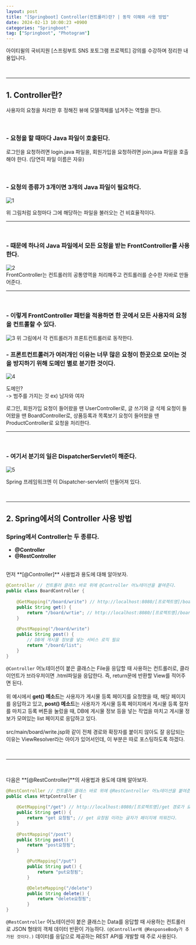 ```yaml
---
layout: post
title: "[Springboot] Controller(컨트롤러)란? | 동작 이해와 사용 방법"
date: 2024-02-13 10:00:23 +0900
categories: "Springboot"
tag: ["Springboot", "Photogram"]
---  
```

아이티윌의 국비지원 [스프링부트 SNS 포토그램 프로젝트] 강의를 수강하며 정리한 내용입니다.

<br>

---
## 1. Controller란?   
사용자의 요청을 처리한 후 정해진 뷰에 모델객체를 넘겨주는 역할을 한다. 

<br>

### **- 요청을 할 때마다 Java 파일이 호출된다.**   
로그인을 요청하려면 login.java 파일을, 회원가입을 요청하려면 join.java 파일을 호출해야 한다. (당연히 파일 이름은 자유)

<br>

### **- 요청의 종류가 3개이면 3개의 Java 파일이 필요하다.**  
![1](https://github.com/bong0716/photogram/assets/119990564/6073ba9e-23e0-4cf6-933f-400aadfdc0ef)

위 그림처럼 요청마다 그에 해당하는 파일을 불러오는 건 비효율적이다. 

---
<br>

### **- 때문에 하나의 Java 파일에서 모든 요청을 받는 FrontController를 사용한다.**  

![2](https://github.com/bong0716/photogram/assets/119990564/6a1fa24d-0fbf-45b6-b629-aeec79f12ec0)    
FrontController는 컨트롤러의 공통영역을 처리해주고 컨트롤러를 순수한 자바로 만들어준다. 

---
<br>

### **- 이렇게 FrontController 패턴을 적용하면 한 곳에서 모든 사용자의 요청을 컨트롤할 수 있다.**
![3](https://github.com/bong0716/photogram/assets/119990564/a0391964-ef7f-4b03-91f6-8786130f9305)
위 그림에서 각 컨트롤러가 프론트컨트롤러로 동작한다. 

### **- 프론트컨트롤러가 여러개인 이유는 너무 많은 요청이 한곳으로 모이는 것을 방지하기 위해 도메인 별로 분기한 것이다.**  

![4](https://github.com/bong0716/photogram/assets/119990564/509702a4-67e3-4553-a613-a9fa5949f758)  

도메인?  
-> 범주를 가지는 것 ex) 남자와 여자  

로그인, 회원가입 요청이 들어왔을 땐 UserController로, 글 쓰기와 글 삭제 요청이 들어왔을 땐 BoardController로, 상품등록과 목록보기 요청이 들어왔을 땐 ProductController로 요청을 처리한다. 

---
<br>

### **- 여기서 분기의 일은 DispatcherServlet이 해준다.**  
![5](https://github.com/bong0716/photogram/assets/119990564/b0ba62c3-21fc-4e22-bdff-03f14d3a3fe5)

Spring 프레임워크엔 이 Dispatcher-servlet이 만들어져 있다. 

<br>

---
## 2. Spring에서의 Controller 사용 방법
### Spring에서 Controller는 두 종류다.  
- **@Controller**
- **@RestController**   

<br>
먼저 **[@Controller]** 사용법과 용도에 대해 알아보자. 


``` java
@Controller // 컨트롤러 클래스 바로 위에 @Controller 어노테이션을 붙여준다.
public class BoardController {
	
	@GetMapping("/board/write") // http://localhost:8080/[프로젝트명]/board/write 경로가 요청되면
	public String get() {
		return "/board/wrtie"; // http://localhost:8080/[프로젝트명]/board/write가 응답된다. 프로젝트에서 board 폴더 아래 write라는 파일이 존재해야 한다.
	}
	
	@PostMapping("/board/write")
	public String post() {
		// DB에 게시물 정보를 넣는 서비스 로직 필요
		return "/board/list";
	}
}
```

`@Controller` 어노테이션이 붙은 클래스는 File을 응답할 때 사용하는 컨트롤러로, 클라이언트가 브라우저이면 .html파일을 응답한다. 즉, return문에 반환할 View를 적어주면 된다.  
<br>
위 예시에서 **get() 메소드**는 사용자가 게시물 등록 페이지를 요청했을 때, 해당 페이지를 응답하고 있고, **post() 메소드**는 사용자가 게시물 등록 페이지에서 게시물 등록 절차를 마치고 등록 버튼을 눌렀을 때, DB에 게시물 정보 등을 넣는 작업을 마치고 게시물 정보가 모여있는 list 페이지로 응답하고 있다. 
<br>  
src/main/board/write.jsp와 같이 전체 경로와 확장자를 붙이지 않아도 잘 응답되는 이유는 ViewResolver라는 아이가 있어서인데, 이 부분은 따로 포스팅하도록 하겠다.

<br> 
<hr>
<br>

다음은 **[@RestController]**의 사용법과 용도에 대해 알아보자.
``` java
@RestController // 컨트롤러 클래스 바로 위에 @RestController 어노테이션을 붙여준다.
public class HttpController {
	
	@GetMapping("/get") // http://localhost:8080/[프로젝트명]/get 경로가 요청되면
	public String get() {
		return "get 요청됨"; // get 요청됨 이라는 글자가 페이지에 띄워진다. 
	}
	
	@PostMapping("/post")
	public String post() {
		return "post요청됨";
	}

        @PutMapping("/put")
        public String put() {
            return "put요청됨";
        }

        @DeleteMapping("/delete")
        public String delete() {
            return "delete요청됨";
        }
}
```

`@RestController` 어노테이션이 붙은 클래스는 Data를 응답할 때 사용하는 컨트롤러로 JSON 형태의 객체 데이터 반환이 가능하다. `(@Controller에 @ResponseBody가 추가된 것이다.)` 데이터를 응답으로 제공하는 REST API를 개발할 때 주로 사용된다. 

<br>


